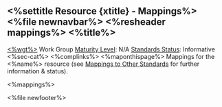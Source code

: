 &lt;%settitle Resource {xtitle} - Mappings%&gt;
&lt;%file newnavbar%&gt;
&lt;%resheader mappings%&gt;
&lt;%title%&gt;
---------------

[&lt;%wgt%&gt;](%3C%wg%%3E) Work Group
[Maturity Level](versions.html#maturity): N/A
[Standards Status](versions.html#std-process): Informative
&lt;%sec-cat%&gt;
&lt;%complinks%&gt;
&lt;%maponthispage%&gt;
Mappings for the &lt;%name%&gt; resource (see [Mappings to Other Standards](mappings.html) for further information & status).

&lt;%mappings%&gt;

&lt;%file newfooter%&gt;
